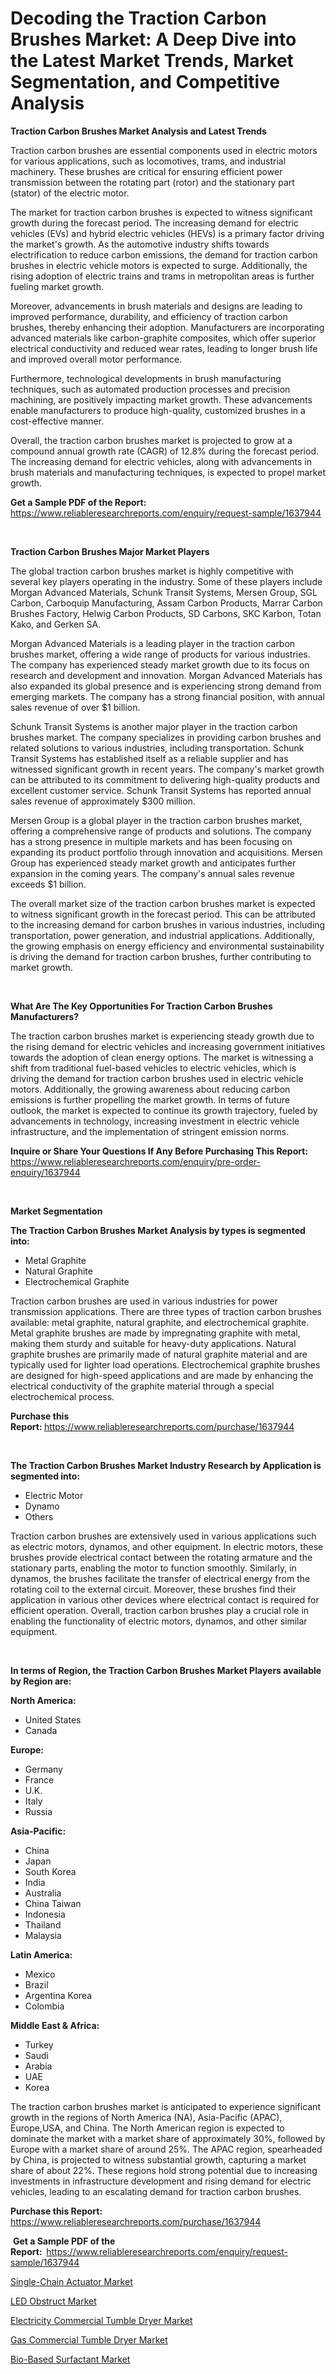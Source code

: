 <p><h1>Decoding the Traction Carbon Brushes Market: A Deep Dive into the Latest Market Trends, Market Segmentation, and Competitive Analysis</h1></p><p><strong>Traction Carbon Brushes Market Analysis and Latest Trends</strong></p>
<p><p>Traction carbon brushes are essential components used in electric motors for various applications, such as locomotives, trams, and industrial machinery. These brushes are critical for ensuring efficient power transmission between the rotating part (rotor) and the stationary part (stator) of the electric motor.</p><p>The market for traction carbon brushes is expected to witness significant growth during the forecast period. The increasing demand for electric vehicles (EVs) and hybrid electric vehicles (HEVs) is a primary factor driving the market's growth. As the automotive industry shifts towards electrification to reduce carbon emissions, the demand for traction carbon brushes in electric vehicle motors is expected to surge. Additionally, the rising adoption of electric trains and trams in metropolitan areas is further fueling market growth.</p><p>Moreover, advancements in brush materials and designs are leading to improved performance, durability, and efficiency of traction carbon brushes, thereby enhancing their adoption. Manufacturers are incorporating advanced materials like carbon-graphite composites, which offer superior electrical conductivity and reduced wear rates, leading to longer brush life and improved overall motor performance.</p><p>Furthermore, technological developments in brush manufacturing techniques, such as automated production processes and precision machining, are positively impacting market growth. These advancements enable manufacturers to produce high-quality, customized brushes in a cost-effective manner.</p><p>Overall, the traction carbon brushes market is projected to grow at a compound annual growth rate (CAGR) of 12.8% during the forecast period. The increasing demand for electric vehicles, along with advancements in brush materials and manufacturing techniques, is expected to propel market growth.</p></p>
<p><strong>Get a Sample PDF of the Report:&nbsp;</strong> <a href="https://www.reliableresearchreports.com/enquiry/request-sample/1637944">https://www.reliableresearchreports.com/enquiry/request-sample/1637944</a></p>
<p>&nbsp;</p>
<p><strong>Traction Carbon Brushes Major Market Players</strong></p>
<p><p>The global traction carbon brushes market is highly competitive with several key players operating in the industry. Some of these players include Morgan Advanced Materials, Schunk Transit Systems, Mersen Group, SGL Carbon, Carboquip Manufacturing, Assam Carbon Products, Marrar Carbon Brushes Factory, Helwig Carbon Products, SD Carbons, SKC Karbon, Totan Kako, and Gerken SA.</p><p>Morgan Advanced Materials is a leading player in the traction carbon brushes market, offering a wide range of products for various industries. The company has experienced steady market growth due to its focus on research and development and innovation. Morgan Advanced Materials has also expanded its global presence and is experiencing strong demand from emerging markets. The company has a strong financial position, with annual sales revenue of over $1 billion.</p><p>Schunk Transit Systems is another major player in the traction carbon brushes market. The company specializes in providing carbon brushes and related solutions to various industries, including transportation. Schunk Transit Systems has established itself as a reliable supplier and has witnessed significant growth in recent years. The company's market growth can be attributed to its commitment to delivering high-quality products and excellent customer service. Schunk Transit Systems has reported annual sales revenue of approximately $300 million.</p><p>Mersen Group is a global player in the traction carbon brushes market, offering a comprehensive range of products and solutions. The company has a strong presence in multiple markets and has been focusing on expanding its product portfolio through innovation and acquisitions. Mersen Group has experienced steady market growth and anticipates further expansion in the coming years. The company's annual sales revenue exceeds $1 billion.</p><p>The overall market size of the traction carbon brushes market is expected to witness significant growth in the forecast period. This can be attributed to the increasing demand for carbon brushes in various industries, including transportation, power generation, and industrial applications. Additionally, the growing emphasis on energy efficiency and environmental sustainability is driving the demand for traction carbon brushes, further contributing to market growth.</p></p>
<p>&nbsp;</p>
<p><strong>What Are The Key Opportunities For Traction Carbon Brushes Manufacturers?</strong></p>
<p><p>The traction carbon brushes market is experiencing steady growth due to the rising demand for electric vehicles and increasing government initiatives towards the adoption of clean energy options. The market is witnessing a shift from traditional fuel-based vehicles to electric vehicles, which is driving the demand for traction carbon brushes used in electric vehicle motors. Additionally, the growing awareness about reducing carbon emissions is further propelling the market growth. In terms of future outlook, the market is expected to continue its growth trajectory, fueled by advancements in technology, increasing investment in electric vehicle infrastructure, and the implementation of stringent emission norms.</p></p>
<p><strong>Inquire or Share Your Questions If Any Before Purchasing This Report:</strong> <a href="https://www.reliableresearchreports.com/enquiry/pre-order-enquiry/1637944">https://www.reliableresearchreports.com/enquiry/pre-order-enquiry/1637944</a></p>
<p>&nbsp;</p>
<p><strong>Market Segmentation</strong></p>
<p><strong>The Traction Carbon Brushes Market Analysis by types is segmented into:</strong></p>
<p><ul><li>Metal Graphite</li><li>Natural Graphite</li><li>Electrochemical Graphite</li></ul></p>
<p><p>Traction carbon brushes are used in various industries for power transmission applications. There are three types of traction carbon brushes available: metal graphite, natural graphite, and electrochemical graphite. Metal graphite brushes are made by impregnating graphite with metal, making them sturdy and suitable for heavy-duty applications. Natural graphite brushes are primarily made of natural graphite material and are typically used for lighter load operations. Electrochemical graphite brushes are designed for high-speed applications and are made by enhancing the electrical conductivity of the graphite material through a special electrochemical process.</p></p>
<p><strong>Purchase this Report:&nbsp;</strong><a href="https://www.reliableresearchreports.com/purchase/1637944">https://www.reliableresearchreports.com/purchase/1637944</a></p>
<p>&nbsp;</p>
<p><strong>The Traction Carbon Brushes Market Industry Research by Application is segmented into:</strong></p>
<p><ul><li>Electric Motor</li><li>Dynamo</li><li>Others</li></ul></p>
<p><p>Traction carbon brushes are extensively used in various applications such as electric motors, dynamos, and other equipment. In electric motors, these brushes provide electrical contact between the rotating armature and the stationary parts, enabling the motor to function smoothly. Similarly, in dynamos, the brushes facilitate the transfer of electrical energy from the rotating coil to the external circuit. Moreover, these brushes find their application in various other devices where electrical contact is required for efficient operation. Overall, traction carbon brushes play a crucial role in enabling the functionality of electric motors, dynamos, and other similar equipment.</p></p>
<p>&nbsp;</p>
<p><strong>In terms of Region, the Traction Carbon Brushes Market Players available by Region are:</strong></p>
<p>
    <p> <strong> North America: </strong>
        <ul>
            <li>United States</li>
            <li>Canada</li>
        </ul>
        </p> 
    <p> <strong> Europe: </strong>
        <ul>
            <li>Germany</li>
            <li>France</li>
            <li>U.K.</li>
            <li>Italy</li>
            <li>Russia</li>
        </ul>
        </p> 
    <p> <strong> Asia-Pacific: </strong>
        <ul>
            <li>China</li>
            <li>Japan</li>
            <li>South Korea</li>
            <li>India</li>
            <li>Australia</li>
            <li>China Taiwan</li>
            <li>Indonesia</li>
            <li>Thailand</li>
            <li>Malaysia</li>
        </ul>
        </p> 
    <p> <strong> Latin America: </strong>
        <ul>
            <li>Mexico</li>
            <li>Brazil</li>
            <li>Argentina Korea</li>
            <li>Colombia</li>
        </ul>
        </p> 
    <p> <strong> Middle East & Africa: </strong>
        <ul>
            <li>Turkey</li>
            <li>Saudi</li>
            <li>Arabia</li>
            <li>UAE</li>
            <li>Korea</li>
        </ul>
    </p>
    </p>
<p><p>The traction carbon brushes market is anticipated to experience significant growth in the regions of North America (NA), Asia-Pacific (APAC), Europe,USA, and China. The North American region is expected to dominate the market with a market share of approximately 30%, followed by Europe with a market share of around 25%. The APAC region, spearheaded by China, is projected to witness substantial growth, capturing a market share of about 22%. These regions hold strong potential due to increasing investments in infrastructure development and rising demand for electric vehicles, leading to an escalating demand for traction carbon brushes.</p></p>
<p><strong>Purchase this Report: </strong><a href="https://www.reliableresearchreports.com/purchase/1637944">https://www.reliableresearchreports.com/purchase/1637944</a></p>
<p>&nbsp;<strong>Get a Sample PDF of the Report:&nbsp;&nbsp;</strong><a href="https://www.reliableresearchreports.com/enquiry/request-sample/1637944">https://www.reliableresearchreports.com/enquiry/request-sample/1637944</a></p>
<p><strong></strong></p>
<p><p><a href="https://medium.com/p/21691748cf42/edit">Single-Chain Actuator Market</a></p><p><a href="https://medium.com/p/1e9ebe212a83/edit">LED Obstruct Market</a></p><p><a href="https://medium.com/p/86e489931d92/edit">Electricity Commercial Tumble Dryer Market</a></p><p><a href="https://medium.com/p/544c8e7fad86/edit">Gas Commercial Tumble Dryer Market</a></p><p><a href="https://medium.com/p/9fcf0d7744f4/edit">Bio-Based Surfactant Market</a></p></p>